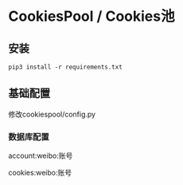 # CookiesPool / Cookies池


## 安装

```
pip3 install -r requirements.txt
```

## 基础配置 

修改cookiespool/config.py

### 数据库配置

account:weibo:账号

cookies:weibo:账号

